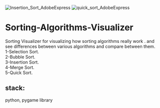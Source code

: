 ![Insertion_Sort_AdobeExpress](https://user-images.githubusercontent.com/108765836/208170295-81109f14-b11c-450c-ba6c-ab29a80cd5a5.gif)
![quick_sort_AdobeExpress](https://user-images.githubusercontent.com/108765836/208170967-8ce5c1f8-ca94-43d9-9edd-72660cc6917f.gif)


# Sorting-Algorithms-Visualizer
Sorting Visualizer for visualizing how sorting algorithms really work . and see differences between various algorithms and compare between them.
<br />1-Selection Sort.
<br />2-Bubble Sort.
<br />3-Insertion Sort.
<br />4-Merge Sort.
<br />5-Quick Sort.
<br />
## stack:<br />
python, pygame library
